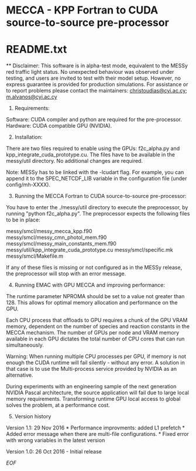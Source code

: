 # MECCA - KPP Fortran to CUDA source-to-source pre-processor
# README.txt

** Disclaimer: This software is in alpha-test mode, equivalent to the
MESSy red traffic light status.  No unexpected behaviour was observed
under testing, and users are invited to test with their model setup.
However, no express guarantee is provided for production simulations.
For assistance or to report problems please contact the maintainers:
christoudias@cyi.ac.cy; m.alvanos@cyi.ac.cy

1. Requirements:

Software: CUDA compiler and python are required for the pre-processor.
Hardware: CUDA compatible GPU (NVIDIA). 

2. Installation:

There are two files required to enable using the GPUs: f2c_alpha.py
and kpp_integrate_cuda_prototype.cu. The files have to be available in
the messy/util directory. No additional changes are required. 

Note: MESSy has to be linked with the -lcudart flag. For example, you
can append it to the SPEC_NETCDF_LIB variable in the configuration
file (under config/mh-XXXX).

3. Running the MECCA Fortran to CUDA source-to-source pre-processor:

You have to enter the ./messy/util directory to execute the
preprocessor, by running "python f2c_alpha.py". The preprocessor expects
the following files to be in place:

 messy/smcl/messy_mecca_kpp.f90
 messy/smcl/messy_cmn_photol_mem.f90
 messy/smcl/messy_main_constants_mem.f90
 messy/util/kpp_integrate_cuda_prototype.cu
 messy/smcl/specific.mk
 messy/smcl/Makefile.m

If any of these files is missing or not configured as in the MESSy
release, the preprocessor will stop with an error message.

4. Running EMAC with GPU MECCA and improving performance:

The runtime parameter NPROMA should be set to a value not greater than
128. This allows for optimal memory allocation and performance on the
GPU.

Each CPU process that offloads to GPU requires a chunk of the GPU VRAM
memory, dependent on the number of species and reaction constants in
the MECCA mechanism. The number of GPUs per node and VRAM memory
available in each GPU dictates the total number of CPU cores that can
run simultaneously.

Warning: When running multiple CPU processes per GPU, if memory is not
enough the CUDA runtime will fail silently - without any error. A
solution in that case is to use the Multi-process service provided by
NVIDIA as an alternative.

During experiments with an engineering sample of the next generation
NVIDIA Pascal architecture, the source application will fail due to
large local memory requirements. Transforming runtime GPU local access
to global solves the problem, at a performance cost.

5. Version history

Version 1.1: 29 Nov 2016 
             * Performance improvments: added L1 prefetch 
             * Added error message when there are multi-file configurations.
             * Fixed error with wrong variables in the latest version

Version 1.0: 26 Oct 2016 - Initial release

*EOF*
